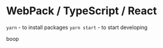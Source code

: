 # WebPack / TypeScript / React

`yarn` - to install packages
`yarn start` - to start developing

boop
